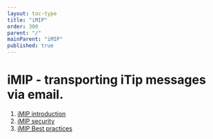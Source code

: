 ```yaml
---
layout: toc-type
title: "iMIP"
order: 300
parent: "/"
mainParent: "iMIP"
published: true
---
```


# iMIP - transporting iTip messages via email.

1. [iMIP introduction](/iMIP/iMIP-introduction)
1. [iMIP security](/iMIP/iMIP-security)
1. [iMIP Best practices](/iMIP/iMIPBest-Practices)
